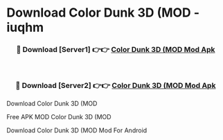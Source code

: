 # Download Color Dunk 3D (MOD - iuqhm



<div align="center">
<h3>🔴 Download [Server1] 👉👉 <a href="https://momento.my/?title=Color_Dunk_3D_(MOD">Color Dunk 3D (MOD Mod Apk</a></h3><br>

<h3>🔴 Download [Server2] 👉👉 <a href="https://momento.my/?title=Color_Dunk_3D_(MOD">Color Dunk 3D (MOD Mod Apk</a></h3>
</div>



Download Color Dunk 3D (MOD 

Free APK MOD Color Dunk 3D (MOD 

Download Color Dunk 3D (MOD Mod For Android
